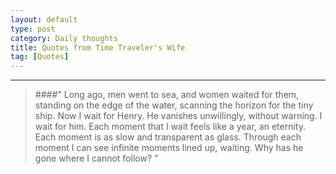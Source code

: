 ```yaml
---
layout: default
type: post
category: Daily thoughts
title: Quotes from Time Traveler's Wife
tag: [Quotes]
---
```

***  
   
      
     

>####" Long ago, men went to sea, and women waited for them, standing on the edge of the water, scanning the horizon for the tiny ship. Now I wait for Henry. He vanishes unwillingly, without warning. I wait for him. Each moment that I wait feels like a year, an eternity. Each moment is as slow and transparent as glass. Through each moment I can see infinite moments lined up, waiting. Why has he gone where I cannot follow? ”